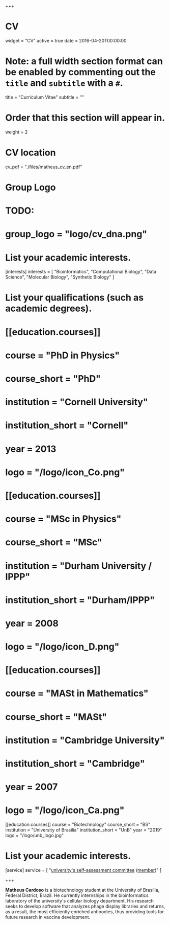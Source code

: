 +++
# CV
widget = "CV"
active = true
date = 2016-04-20T00:00:00

# Note: a full width section format can be enabled by commenting out the `title` and `subtitle` with a `#`.
title = "Curriculum Vitae"
subtitle = ""

# Order that this section will appear in.
weight = 2

# CV location
cv_pdf = "./files/matheus_cv_en.pdf"

# Group Logo
# TODO:
# group_logo = "logo/cv_dna.png"


# List your academic interests.
[interests]
  interests = [
    "Bioinformatics",
    "Computational Biology",
    "Data Science",
    "Molecular Biology",
    "Synthetic Biology"
  ]

# List your qualifications (such as academic degrees).
# [[education.courses]]
#   course = "PhD in Physics"
#   course_short = "PhD"
#   institution = "Cornell University"
#   institution_short = "Cornell"
#   year = 2013
#   logo = "/logo/icon_Co.png"

# [[education.courses]]
#   course = "MSc in Physics"
#   course_short = "MSc"
#   institution = "Durham University / IPPP"
#   institution_short = "Durham/IPPP"
#   year = 2008
#   logo = "/logo/icon_D.png"

# [[education.courses]]
#   course = "MASt in Mathematics"
#   course_short = "MASt"
#   institution = "Cambridge University"
#   institution_short = "Cambridge"
#   year = 2007
#   logo = "/logo/icon_Ca.png"

[[education.courses]]
  course = "Biotechnology"
  course_short = "BS"
  institution = "University of Brasilia"
  institution_short = "UnB"
  year = "2019"
  logo = "/logo/unb_logo.jpg"


# List your academic interests.
[service]
  service = [
    "[university's self-assessment committee](http://www.cpa.unb.br/index.php?option=com_content&view=article&id=431&Itemid=301) ([member](http://www.cpa.unb.br/index.php?option=com_content&view=article&id=432&Itemid=254))"
  ]

+++

**Matheus Cardoso** is a biotechnology student at the University of Brasília, Federal District, Brazil. He currently internships in the bioinformatics laboratory of the university's cellular biology department. His research seeks to develop software that analyzes phage display libraries and returns, as a result, the most efficiently enriched antibodies, thus providing tools for future research in vaccine development.

<!-- * UCI Chancellor's Advance Postdoctoral Fellow, 2014 - 2015
* Paul & Daisy Soros Fellowship, 2010 - 2012
* NSF Graduate Research Fellow, 2006 - 2011
* Marshall Scholarship, 2006 - 2008 -->
